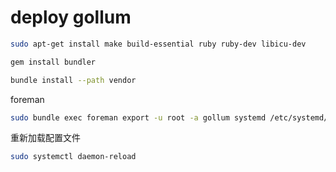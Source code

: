 # deploy gollum	 

```bash
sudo apt-get install make build-essential ruby ruby-dev libicu-dev
```

```bash
gem install bundler
```

```bash
bundle install --path vendor
```

foreman 

```bash
sudo bundle exec foreman export -u root -a gollum systemd /etc/systemd/system
```
 重新加载配置文件
```bash
sudo systemctl daemon-reload
```

